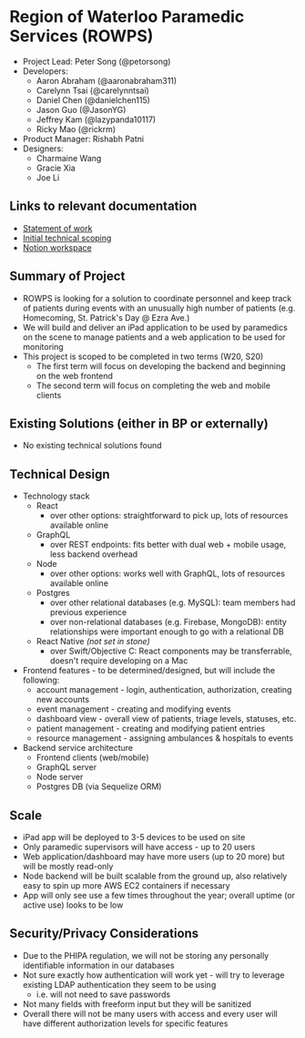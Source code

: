 # Region of Waterloo Paramedic Services (ROWPS)

- Project Lead: Peter Song (@petorsong)
- Developers:
	- Aaron Abraham (@aaronabraham311)
	- Carelynn Tsai (@carelynntsai)
	- Daniel Chen (@danielchen115)
	- Jason Guo (@JasonYG)
	- Jeffrey Kam (@lazypanda10117)
	- Ricky Mao (@rickrm)
- Product Manager: Rishabh Patni
- Designers:
	- Charmaine Wang
	- Gracie Xia
	- Joe Li

## Links to relevant documentation

-	[Statement of work](https://docs.google.com/document/d/11omQuizb0RjQG6-ynfOJr6mn_birUFtSVUMyLnqUAkY/edit?usp=sharing)
- [Initial technical scoping](https://www.notion.so/uwblueprintexecs/2019-Technical-Doc-6e1dfdf27536441cbce8234819384ba6)
- [Notion workspace](https://www.notion.so/uwblueprintexecs/Region-of-Waterloo-Paramedic-Services-396794328ff14336a1c759e84e83b370)

## Summary of Project

- ROWPS is looking for a solution to coordinate personnel and keep track of patients during events with an unusually high number of patients (e.g. Homecoming, St. Patrick's Day @ Ezra Ave.)
- We will build and deliver an iPad application to be used by paramedics on the scene to manage patients and a web application to be used for monitoring
- This project is scoped to be completed in two terms (W20, S20)
  - The first term will focus on developing the backend and beginning on the web frontend
  - The second term will focus on completing the web and mobile clients

## Existing Solutions (either in BP or externally)

-	No existing technical solutions found

## Technical Design

-	Technology stack
    * React
        * over other options: straightforward to pick up, lots of resources available online
    * GraphQL
        * over REST endpoints: fits better with dual web + mobile usage, less backend overhead
    * Node
        * over other options: works well with GraphQL, lots of resources available online
    * Postgres
        * over other relational databases (e.g. MySQL): team members had previous experience
        * over non-relational databases (e.g. Firebase, MongoDB): entity relationships were important enough to go with a relational DB
    * React Native _(not set in stone)_
        * over Swift/Objective C: React components may be transferrable, doesn't require developing on a Mac
-	Frontend features - to be determined/designed, but will include the following:
    - account management - login, authentication, authorization, creating new accounts
    - event management - creating and modifying events
    - dashboard view - overall view of patients, triage levels, statuses, etc.
    - patient management - creating and modifying patient entries
    - resource management - assigning ambulances & hospitals to events
-	Backend service architecture
    - Frontend clients (web/mobile)
    - GraphQL server
    - Node server
    - Postgres DB (via Sequelize ORM)

## Scale

-	iPad app will be deployed to 3-5 devices to be used on site
- Only paramedic supervisors will have access - up to 20 users
- Web application/dashboard may have more users (up to 20 more) but will be mostly read-only
-	Node backend will be built scalable from the ground up, also relatively easy to spin up more AWS EC2 containers if necessary
  - App will only see use a few times throughout the year; overall uptime (or active use) looks to be low

## Security/Privacy Considerations

- Due to the PHIPA regulation, we will not be storing any personally identifiable information in our databases
- Not sure exactly how authentication will work yet - will try to leverage existing LDAP authentication they seem to be using
  - i.e. will not need to save passwords
- Not many fields with freeform input but they will be sanitized
- Overall there will not be many users with access and every user will have different authorization levels for specific features
